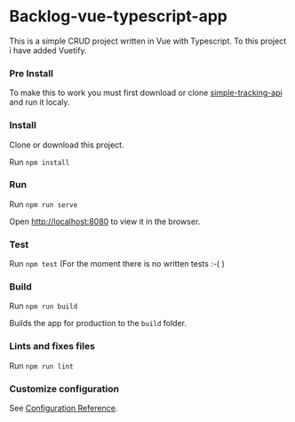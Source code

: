 # Backlog-vue-typescript-app

This is a simple CRUD project written in Vue with Typescript. To this project i have added Vuetify.

### Pre Install

To make this to work you must first download or clone [simple-tracking-api](https://github.com/patrik1970/slim-tracking-api) and run it localy.

### Install

Clone or download this project.

Run `npm install`

### Run

Run `npm run serve`

Open [http://localhost:8080](http://localhost:8080) to view it in the browser.

### Test

Run `npm test` (For the moment there is no written tests :-( )

### Build

Run `npm run build`

Builds the app for production to the `build` folder.

### Lints and fixes files

Run `npm run lint`

### Customize configuration
See [Configuration Reference](https://cli.vuejs.org/config/).
